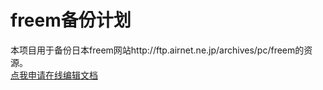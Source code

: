 # freem备份计划
本项目用于备份日本freem网站http://ftp.airnet.ne.jp/archives/pc/freem的资源。</br>
<a href = "https://docs.qq.com/sheet/DQ3JadHZqVW9Tb29H">点我申请在线编辑文档</a>
